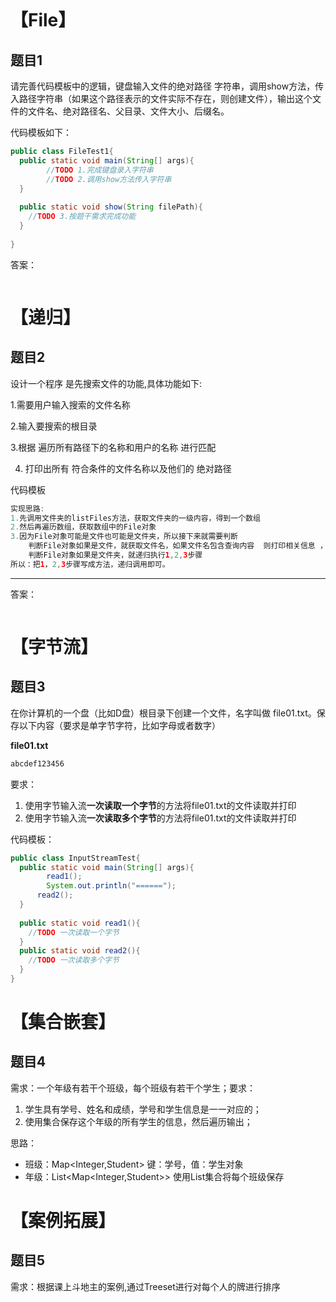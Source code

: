 ```java

```

# 【File】

## 题目1

请完善代码模板中的逻辑，键盘输入文件的绝对路径  字符串，调用show方法，传入路径字符串（如果这个路径表示的文件实际不存在，则创建文件），输出这个文件的文件名、绝对路径名、父目录、文件大小、后缀名。

代码模板如下：

```java
public class FileTest1{
  public static void main(String[] args){
        //TODO 1.完成键盘录入字符串
		//TODO 2.调用show方法传入字符串
  }
  
  public static void show(String filePath){
    //TODO 3.按题干需求完成功能
  }
  
}
```

答案：

~~~java

~~~



# 【递归】

## 题目2

设计一个程序 是先搜索文件的功能,具体功能如下:

1.需要用户输入搜索的文件名称

2.输入要搜索的根目录

3.根据 遍历所有路径下的名称和用户的名称 进行匹配

4. 打印出所有 符合条件的文件名称以及他们的 绝对路径 

代码模板

~~~java
实现思路:
1.先调用文件夹的listFiles方法，获取文件夹的一级内容，得到一个数组
2.然后再遍历数组，获取数组中的File对象
3.因为File对象可能是文件也可能是文件夹，所以接下来就需要判断
	判断File对象如果是文件，就获取文件名，如果文件名包含查询内容  则打印相关信息 ，否则不打印
	判断File对象如果是文件夹，就递归执行1,2,3步骤
所以：把1，2,3步骤写成方法，递归调用即可。
~~~



----

答案：

~~~java

~~~

# 【字节流】

## 题目3

在你计算机的一个盘（比如D盘）根目录下创建一个文件，名字叫做 file01.txt。保存以下内容（要求是单字节字符，比如字母或者数字）

**file01.txt**

```java
abcdef123456
```

要求：

1. 使用字节输入流**一次读取一个字节**的方法将file01.txt的文件读取并打印
2. 使用字节输入流**一次读取多个字节**的方法将file01.txt的文件读取并打印

代码模板：

```java
public class InputStreamTest{
  public static void main(String[] args){
    	read1();
    	System.out.println("======");
      read2();
  }
  
  public static void read1(){
    //TODO 一次读取一个字节
  }
  public static void read2(){
    //TODO 一次读取多个字节
  }
}
```



# 【集合嵌套】

## 题目4

需求：一个年级有若干个班级，每个班级有若干个学生；要求：

1. 学生具有学号、姓名和成绩，学号和学生信息是一一对应的；
2. 使用集合保存这个年级的所有学生的信息，然后遍历输出；

思路：

- 班级：Map<Integer,Student> 键：学号，值：学生对象
- 年级：List<Map<Integer,Student>> 使用List集合将每个班级保存

# 【案例拓展】

## 题目5

需求：根据课上斗地主的案例,通过Treeset进行对每个人的牌进行排序